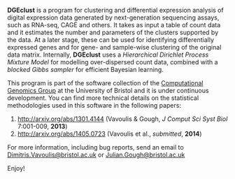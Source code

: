 **DGEclust** is a program for clustering and differential expression analysis of digital expression data 
generated by next-generation sequencing assays, such as RNA-seq, CAGE and others. It takes as input a table 
of count data and it estimates the number and parameters of the clusters supported by the data. At a later stage,
these can be used for identifying differentially expressed genes and for gene- and sample-wise clustering of the 
original data matrix. Internally, **DGEclust** uses a *Hierarchical Dirichlet Process Mixture Model* for modelling 
over-dispersed count data, combined with a *blocked Gibbs sampler* for efficient Bayesian learning.

This program is part of the software collection of the [Computational Genomics Group](http://bioinformatics.bris.ac.uk/)
at the University of Bristol and it is under continuous development. You can find more technical details on the 
statistical methodologies used in this software in the following papers:

1. http://arxiv.org/abs/1301.4144 (Vavoulis & Gough, *J Comput Sci Syst Biol* 7:001-009, **2013**)
2. http://arxiv.org/abs/1405.0723 (Vavoulis et al., *submitted*, **2014**)

For more information, including bug reports, send an email to Dimitris.Vavoulis@bristol.ac.uk or Julian.Gough@bristol.ac.uk

Enjoy!
